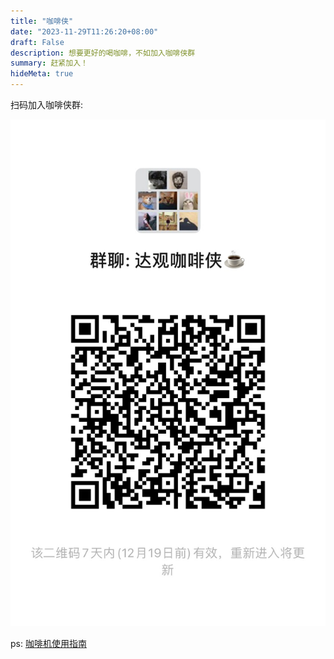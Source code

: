 ```yaml
---
title: "咖啡侠"
date: "2023-11-29T11:26:20+08:00"
draft: False
description: 想要更好的喝咖啡，不如加入咖啡侠群 
summary: 赶紧加入！
hideMeta: true
---
```


扫码加入咖啡侠群:

![微信群](weixin.JPG)

ps: [咖啡机使用指南](https://wiki.datagrand.com/pages/viewpage.action?pageId=118522771)